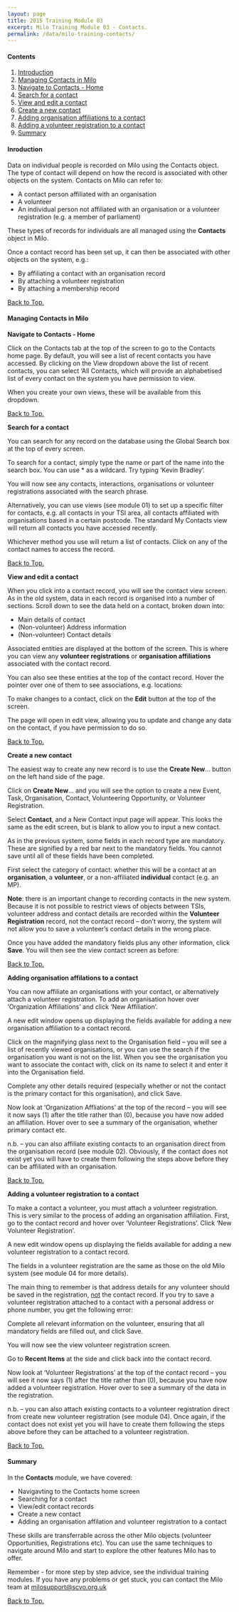 ```yaml
---
layout: page
title: 2015 Training Module 03
excerpt: Milo Training Module 03 - Contacts.
permalink: /data/milo-training-contacts/
---
```




#### Contents <a name="top"></a>

1. <a href="#intro">Introduction</a>
2. <a href="#manage">Managing Contacts in Milo</a>
3. <a href="#nav">Navigate to Contacts - Home</a>
4. <a href="#search">Search for a contact</a>
5. <a href="#view">View and edit a contact</a>
6. <a href="#create">Create a new contact</a>
7. <a href="#addorg">Adding organisation affiliations to a contact</a>
8. <a href="#addvol">Adding a volunteer registration to a contact</a>
9. <a href="#sum">Summary</a>


#### Inroduction <a name="intro"></a>

Data on individual people is recorded on Milo using the Contacts object. The type of contact will depend on how the record is associated with other objects on the system. Contacts on Milo can refer to:

* A contact person affiliated with an organisation
* A volunteer
* An individual person not affiliated with an organisation or a volunteer registration (e.g. a member of parliament)

These types of records for individuals are all managed using the **Contacts** object in Milo.

Once a contact record has been set up, it can then be associated with other objects on the system, e.g.:

* By affiliating a contact with an organisation record
* By attaching a volunteer registration
* By attaching a membership record


<a href="#top">Back to Top.</a>

#### Managing Contacts in Milo <a name="manage"></a>

**Navigate to Contacts - Home** <a name="nav"></a>

Click on the Contacts tab at the top of the screen to go to the Contacts home page. By default, you will see a list of recent contacts you have accessed. By clicking on the View dropdown above the list of recent contacts, you can select ‘All Contacts, which will provide an alphabetised list of every contact on the system you have permission to view.

When you create your own views, these will be available from this dropdown.

<!-- ![text](images/milo training/03_text.PNG) -->


<a href="#top">Back to Top.</a>

**Search for a contact** <a name="search"></a>

You can search for any record on the database using the Global Search box at the top of every screen.

<!-- ![text](images/milo training/03_text.PNG) -->

To search for a contact, simply type the name or part of the name into the search box. You can use * as a wildcard. Try typing ‘Kevin Bradley’.

You will now see any contacts, interactions, organisations or volunteer registrations associated with the search phrase.

Alternatively, you can use views (see module 01) to set up a specific filter for contacts, e.g. all contacts in your TSI area, all contacts affiliated with organisations based in a certain postcode. The standard My Contacts view will return all contacts you have accessed recently.

Whichever method you use will return a list of contacts. Click on any of the contact names to access the record.


<a href="#top">Back to Top.</a>

**View and edit a contact** <a name="view"></a>

When you click into a contact record, you will see the contact view screen. As in the old system, data in each record is organised into a number of sections. Scroll down to see the data held on a contact, broken down into:

* Main details of contact
* (Non-volunteer) Address information
* (Non-volunteer) Contact details

<!-- ![text](images/milo training/03_text.PNG) -->

Associated entities are displayed at the bottom of the screen. This is where you can view any **volunteer registrations** or **organisation affiliations** associated with the contact record.

<!-- ![text](images/milo training/03_text.PNG) -->

You can also see these entities at the top of the contact record. Hover the pointer over one of them to see associations, e.g. locations:

<!-- ![text](images/milo training/03_text.PNG) -->

To make changes to a contact, click on the **Edit** button at the top of the screen.

<!-- ![text](images/milo training/03_text.PNG) -->

The page will open in edit view, allowing you to update and change any data on the contact, if you have permission to do so.

<!-- ![text](images/milo training/03_text.PNG) -->


<a href="#top">Back to Top.</a>

**Create a new contact** <a name="create"></a>

The easiest way to create any new record is to use the **Create New**… button on the left hand side of the page.

<!-- ![text](images/milo training/03_text.PNG) -->

Click on **Create New**… and you will see the option to create a new Event, Task, Organisation, Contact, Volunteering Opportunity, or Volunteer Registration.

<!-- ![text](images/milo training/03_text.PNG) -->

Select **Contact**, and a New Contact input page will appear. This looks the same as the edit screen, but is blank to allow you to input a new contact.

<!-- ![text](images/milo training/03_text.PNG) -->

As in the previous system, some fields in each record type are mandatory. These are signified by a red bar next to the mandatory fields. You cannot save until all of these fields have been completed.

First select the category of contact: whether this will be a contact at an **organisation**, a **volunteer**, or a non-affiliated **individual** contact (e.g. an MP).

**Note**: there is an important change to recording contacts in the new system. Because it is not possible to restrict views of objects between TSIs, volunteer address and contact details are recorded within the **Volunteer Registration** record, not the contact record – don’t worry, the system will not allow you to save a volunteer’s contact details in the wrong place.

Once you have added the mandatory fields plus any other information, click **Save**. You will then see the view contact screen as before:

<!-- ![text](images/milo training/03_text.PNG) -->


<a href="#top">Back to Top.</a>

**Adding organisation affilations to a contact** <a name="addorg"></a>

You can now affiliate an organisations with your contact, or alternatively attach a volunteer registration. To add an organisation hover over ‘Organization Affiliations’ and click ‘New Affiliation’.

<!-- ![text](images/milo training/03_text.PNG) -->

A new edit window opens up displaying the fields available for adding a new organisation affiliation to a contact record.

<!-- ![text](images/milo training/03_text.PNG) -->

Click on the magnifying glass next to the Organisation field – you will see a list of recently viewed organisations, or you can use the search if the organisation you want is not on the list. When you see the organisation you want to associate the contact with, click on its name to select it and enter it into the Organisation field.

Complete any other details required (especially whether or not the contact is the primary contact for this organisation), and click Save.

Now look at ‘Organization Affliations’ at the top of the record – you will see it now says (1) after the title rather than (0), because you have now added an affiliation. Hover over to see a summary of the organisation, whether primary contact etc.

<!-- ![text](images/milo training/03_text.PNG) -->

<!-- ![text](images/milo training/03_text.PNG) -->

n.b. – you can also affiliate existing contacts to an organisation direct from the organisation record (see module 02). Obviously, if the contact does not exist yet you will have to create them following the steps above before they can be affiliated with an organisation.


<a href="'top">Back to Top.</a>

**Adding a volunteer registration to a contact** <a name="addvol"></a>

To make a contact a volunteer, you must attach a volunteer registration. This is very similar to the process of adding an organisation affiliation. First, go to the contact record and hover over ‘Volunteer Registrations’. Click ‘New Volunteer Registration’.

<!-- ![text](images/milo training/03_text.PNG) -->

A new edit window opens up displaying the fields available for adding a new volunteer registration to a contact record.

<!-- ![text](images/milo training/03_text.PNG) -->

The fields in a volunteer registration are the same as those on the old Milo system (see module 04 for more details).

The main thing to remember is that address details for any volunteer should be saved in the registration, <u>not</u> the contact record. If you try to save a volunteer registration attached to a contact with a personal address or phone number, you get the following error:

<!-- ![text](images/milo training/03_text.PNG) -->

Complete all relevant information on the volunteer, ensuring that all mandatory fields are filled out, and click Save.

You will now see the view volunteer registration screen.

<!-- ![text](images/milo training/03_text.PNG) -->

Go to **Recent Items** at the side and click back into the contact record.

<!-- ![text](images/milo training/03_text.PNG) -->

Now look at ‘Volunteer Registrations’ at the top of the contact record – you will see it now says (1) after the title rather than (0), because you have now added a volunteer registration. Hover over to see a summary of the data in the registration.

<!-- ![text](images/milo training/03_text.PNG) -->

n.b. – you can also attach existing contacts to a volunteer registration direct from create new volunteer registration (see module 04). Once again, if the contact does not exist yet you will have to create them following the steps above before they can be attached to a volunteer registration.


<a href="#top">Back to Top.</a>

#### Summary <a name="sum"></a>

In the **Contacts** module, we have covered:

* Navigavting to the Contacts home screen
* Searching for a contact
* View/edit contact records
* Create a new contact
* Adding an organisation affilation and volunteer registration to a contact

These skills are transferrable across the other Milo objects (volunteer Opportunities, Registrations etc). You can use the same techniques to navigate around Milo and start to explore the other features Milo has to offer.

Remember - for more step by step advice, see the individual training modules. If you have any problems or get stuck, you can contact the Milo team at [milosupport@scvo.org.uk](mailto:milosupport@scvo.org.uk)


<a href="#top">Back to Top.</a>

